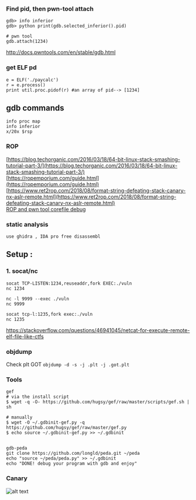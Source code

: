 


### Find pid, then pwn-tool attach
```
gdb> info inferior
gdb> python print(gdb.selected_inferior().pid)

# pwn tool
gdb.attach(1234)
```
http://docs.pwntools.com/en/stable/gdb.html

### get ELF pd
```
e = ELF('./paycalc')
r = e.process()
print util.proc.pidof(r) #an array of pid--> [1234] 
```

## gdb commands
```
info proc map
info inferior
x/20x $rsp

```

### ROP

[https://blog.techorganic.com/2016/03/18/64-bit-linux-stack-smashing-tutorial-part-3/](https://blog.techorganic.com/2016/03/18/64-bit-linux-stack-smashing-tutorial-part-3/) </br>
[https://ropemporium.com/guide.html](https://ropemporium.com/guide.html) </br>
[https://www.ret2rop.com/2018/08/format-string-defeating-stack-canary-nx-aslr-remote.html](https://www.ret2rop.com/2018/08/format-string-defeating-stack-canary-nx-aslr-remote.html) </br>
[ROP and pwn tool corefile debug](https://medium.com/@iseethieves/intro-to-rop-rop-emporium-split-9b2ec6d4db08) </br>


### static analysis
```
use ghidra , IDA pro free disassembl

```

## Setup :
### 1. socat/nc
```
socat TCP-LISTEN:1234,reuseaddr,fork EXEC:./vuln
nc 1234

nc -l 9999 --exec ./vuln
nc 9999

socat tcp-l:1235,fork exec:./vuln
nc 1235
``` 
https://stackoverflow.com/questions/46941045/netcat-for-execute-remote-elf-file-like-ctfs


### objdump
Check plt GOT
```objdump -d -s -j .plt -j .got.plt```

### Tools
```
gef
# via the install script
$ wget -q -O- https://github.com/hugsy/gef/raw/master/scripts/gef.sh | sh

# manually
$ wget -O ~/.gdbinit-gef.py -q https://github.com/hugsy/gef/raw/master/gef.py
$ echo source ~/.gdbinit-gef.py >> ~/.gdbinit


gdb-peda
git clone https://github.com/longld/peda.git ~/peda
echo "source ~/peda/peda.py" >> ~/.gdbinit
echo "DONE! debug your program with gdb and enjoy"
```

### Canary
![alt text](canary.jpg "Canary") </br>